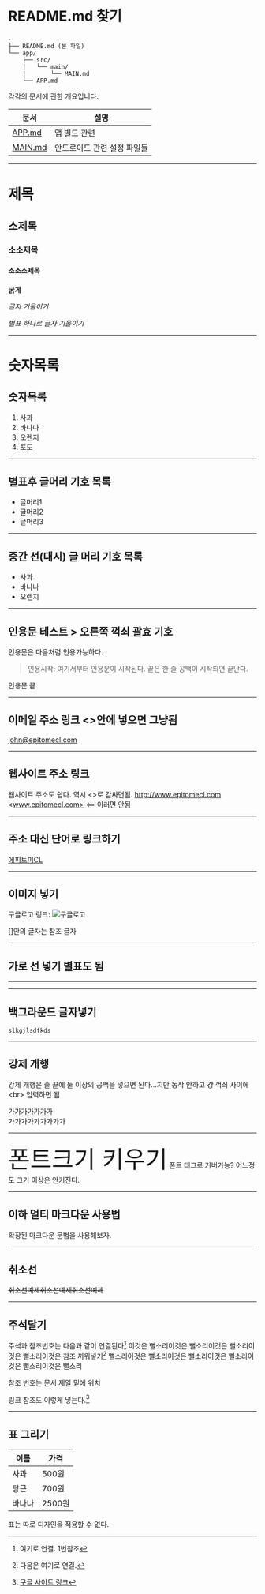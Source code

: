 # README.md 찾기

~~~
.
├── README.md (본 파일)
└── app/
    ├── src/
    |   └── main/
    |       └── MAIN.md
    └── APP.md
~~~

각각의 문서에 관한 개요입니다.


문서 | 설명
---|---
[APP.md](app/APP.md) |  앱 빌드 관련
[MAIN.md](app/src/main/MAIN.md) | 안드로이드 관련 설정 파일들

---

# 제목

## 소제목

### 소소제목

#### 소소소제목

**굵게**

_글자 기울이기_

*별표 하나로 글자 기울이기*

---

# 숫자목록
## 숫자목록
1. 사과
2. 바나나
3. 오렌지
4. 포도

---

## 별표후 글머리 기호 목록
* 글머리1
* 글머리2
* 글머리3

---

## 중간 선(대시) 글 머리 기호 목록
- 사과
- 바나나
- 오렌지

---

## 인용문 테스트 > 오른쪽 꺽쇠 괄효 기호

인용문은 다음처럼 인용가능하다.

>인용시작: 여기서부터  인용문이  시작된다.
끝은 한 줄 공백이 시작되면 끝난다.

인용문 끝

---

## 이메일 주소 링크 <>안에 넣으면 그냥됨
<john@epitomecl.com>

---

## 웹사이트 주소 링크
웹사이트 주소도 쉽다. 역시 <>로 감싸면됨.
<http://www.epitomecl.com>
<www.epitomecl.com>  <== 이러면 안됨

---

## 주소 대신 단어로 링크하기
[에피토미CL](http://www.epitomecl.com)

---

## 이미지 넣기
구글로고 링크:
![구글로고](http://www.google.co.kr/images/srpr/logo11w.png)

[]안의 글자는 참조 글자

---

## 가로 선 넣기 별표도 됨

***
---

## 백그라운드 글자넣기
~~~
slkgjlsdfkds
~~~

---

## 강제 개행

강제 개행은 줄 끝에 둘 이상의 공백을 넣으면 된다...지만 동작 안하고 걍 꺽쇠 사이에  <br<r>> 입력하면 됨

가가가가가가가<br>가가가가가가가가가

---

<font size="8">폰트크기 키우기</font>
폰트 태그로 커버가능? 어느정도 크기 이상은 안커진다.

---

## 이하 멀티 마크다운 사용법
확장된 마크다운 문법을 사용해보자.

---

## 취소선
~~취소선예제취소선예제취소선예제~~

---

## 주석달기
주석과 참조번호는 다음과 같이 연결된다[^1]
이것은 뻘소리이것은 뻘소리이것은 뻘소리이것은 뻘소리이것은
참조 끼워넣기[^b]
뻘소리이것은 뻘소리이것은 뻘소리이것은 뻘소리이것은 뻘소리이것은 뻘소리

참조 번호는 문서 제일 밑에 위치

링크 참조도 이렇게 넣는다.[^a]

[^1]: 여기로 연결. 1번참조
[^b]: 다음은 여기로 연결.
[^a]: [구글 사이트 링크](http://www.google.com)

---

## 표 그리기

이름|가격
-|-
사과|500원
당근|700원
바나나|2500원

표는 따로 디자인을 적용할 수 없다.

